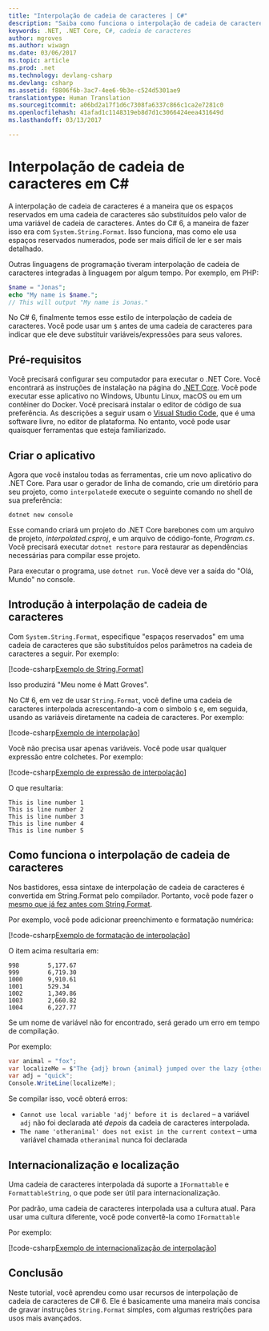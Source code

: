 ```yaml
---
title: "Interpolação de cadeia de caracteres | C#"
description: "Saiba como funciona o interpolação de cadeia de caracteres no C# 6"
keywords: .NET, .NET Core, C#, cadeia de caracteres
author: mgroves
ms.author: wiwagn
ms.date: 03/06/2017
ms.topic: article
ms.prod: .net
ms.technology: devlang-csharp
ms.devlang: csharp
ms.assetid: f8806f6b-3ac7-4ee6-9b3e-c524d5301ae9
translationtype: Human Translation
ms.sourcegitcommit: a06bd2a17f1d6c7308fa6337c866c1ca2e7281c0
ms.openlocfilehash: 41afad1c1148319eb8d7d1c3066424eea431649d
ms.lasthandoff: 03/13/2017

---
```


# <a name="string-interpolation-in-c"></a>Interpolação de cadeia de caracteres em C# #

A interpolação de cadeia de caracteres é a maneira que os espaços reservados em uma cadeia de caracteres são substituídos pelo valor de uma variável de cadeia de caracteres. Antes do C# 6, a maneira de fazer isso era com `System.String.Format`. Isso funciona, mas como ele usa espaços reservados numerados, pode ser mais difícil de ler e ser mais detalhado.

Outras linguagens de programação tiveram interpolação de cadeia de caracteres integradas à linguagem por algum tempo. Por exemplo, em PHP:

```php
$name = "Jonas";
echo "My name is $name.";
// This will output "My name is Jonas."
```

No C# 6, finalmente temos esse estilo de interpolação de cadeia de caracteres. Você pode usar um `$` antes de uma cadeia de caracteres para indicar que ele deve substituir variáveis/expressões para seus valores.

## <a name="prerequisites"></a>Pré-requisitos
Você precisará configurar seu computador para executar o .NET Core. Você encontrará as instruções de instalação na página do [.NET Core](https://www.microsoft.com/net/core).
Você pode executar esse aplicativo no Windows, Ubuntu Linux, macOS ou em um contêiner do Docker. Você precisará instalar o editor de código de sua preferência. As descrições a seguir usam o [Visual Studio Code](https://code.visualstudio.com/), que é uma software livre, no editor de plataforma. No entanto, você pode usar quaisquer ferramentas que esteja familiarizado.

## <a name="create-the-application"></a>Criar o aplicativo

Agora que você instalou todas as ferramentas, crie um novo aplicativo do .NET Core. Para usar o gerador de linha de comando, crie um diretório para seu projeto, como `interpolated`e execute o seguinte comando no shell de sua preferência:

```
dotnet new console
```

Esse comando criará um projeto do .NET Core barebones com um arquivo de projeto, *interpolated.csproj*, e um arquivo de código-fonte, *Program.cs*. Você precisará executar `dotnet restore` para restaurar as dependências necessárias para compilar esse projeto.

Para executar o programa, use `dotnet run`. Você deve ver a saída do "Olá, Mundo" no console.

## <a name="intro-to-string-interpolation"></a>Introdução à interpolação de cadeia de caracteres

Com `System.String.Format`, especifique "espaços reservados" em uma cadeia de caracteres que são substituídos pelos parâmetros na cadeia de caracteres a seguir. Por exemplo:

[!code-csharp[Exemplo de String.Format](../../../samples/snippets/csharp/new-in-6/string-interpolation.cs#StringFormatExample)]  

Isso produzirá "Meu nome é Matt Groves".

No C# 6, em vez de usar `String.Format`, você define uma cadeia de caracteres interpolada acrescentando-a com o símbolo `$` e, em seguida, usando as variáveis diretamente na cadeia de caracteres. Por exemplo:

[!code-csharp[Exemplo de interpolação](../../../samples/snippets/csharp/new-in-6/string-interpolation.cs#InterpolationExample)]  

Você não precisa usar apenas variáveis. Você pode usar qualquer expressão entre colchetes. Por exemplo:

[!code-csharp[Exemplo de expressão de interpolação](../../../samples/snippets/csharp/new-in-6/string-interpolation.cs#InterpolationExpressionExample)]  

O que resultaria:

```
This is line number 1
This is line number 2
This is line number 3
This is line number 4
This is line number 5
```

## <a name="how-string-interpolation-works"></a>Como funciona o interpolação de cadeia de caracteres

Nos bastidores, essa sintaxe de interpolação de cadeia de caracteres é convertida em String.Format pelo compilador. Portanto, você pode fazer o [mesmo que já fez antes com String.Format](https://msdn.microsoft.com/en-us/library/dwhawy9k(v=vs.110).aspx).

Por exemplo, você pode adicionar preenchimento e formatação numérica:

[!code-csharp[Exemplo de formatação de interpolação](../../../samples/snippets/csharp/new-in-6/string-interpolation.cs#InterpolationFormattingExample)]  

O item acima resultaria em:

```
998        5,177.67
999        6,719.30
1000       9,910.61
1001       529.34
1002       1,349.86
1003       2,660.82
1004       6,227.77
```

Se um nome de variável não for encontrado, será gerado um erro em tempo de compilação.

Por exemplo:

```csharp
var animal = "fox";
var localizeMe = $"The {adj} brown {animal} jumped over the lazy {otheranimal}";
var adj = "quick";
Console.WriteLine(localizeMe);
```

Se compilar isso, você obterá erros:
 
* `Cannot use local variable 'adj' before it is declared` – a variável `adj` não foi declarada até *depois* da cadeia de caracteres interpolada.
* `The name 'otheranimal' does not exist in the current context` – uma variável chamada `otheranimal` nunca foi declarada

## <a name="localization-and-internationalization"></a>Internacionalização e localização

Uma cadeia de caracteres interpolada dá suporte a `IFormattable` e `FormattableString`, o que pode ser útil para internacionalização.

Por padrão, uma cadeia de caracteres interpolada usa a cultura atual. Para usar uma cultura diferente, você pode convertê-la como `IFormattable`

Por exemplo:

[!code-csharp[Exemplo de internacionalização de interpolação](../../../samples/snippets/csharp/new-in-6/string-interpolation.cs#InterpolationInternationalizationExample)]  

## <a name="conclusion"></a>Conclusão 

Neste tutorial, você aprendeu como usar recursos de interpolação de cadeia de caracteres de C# 6. Ele é basicamente uma maneira mais concisa de gravar instruções `String.Format` simples, com algumas restrições para usos mais avançados.

